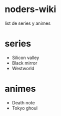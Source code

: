 # noders-wiki
list de series y animes

# series
- Silicon valley
- Black mirror
- Westworld

# animes
- Death note
- Tokyo ghoul
